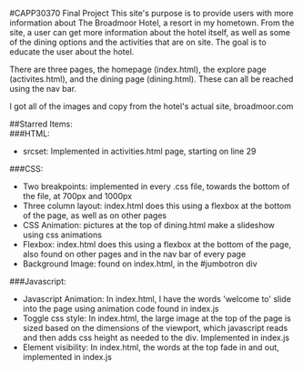#CAPP30370 Final Project
This site's purpose is to provide users with more information about The Broadmoor Hotel, a resort in my hometown. From the site, a user can get more information about the hotel itself, as well as some of the dining options and the activities that are on site. The goal is to educate the user about the hotel.

There are three pages, the homepage (index.html), the explore page (activites.html), and the dining page (dining.html). These can all be reached using the nav bar.

I got all of the images and copy from the hotel's actual site, broadmoor.com

##Starred Items:  
###HTML:  
* srcset: Implemented in activities.html page, starting on line 29  

###CSS:  
* Two breakpoints: implemented in every .css file, towards the bottom of the file, at 700px and 1000px  
* Three column layout: index.html does this using a flexbox at the bottom of the page, as well as on other pages  
* CSS Animation: pictures at the top of dining.html make a slideshow using css animations  
* Flexbox: index.html does this using a flexbox at the bottom of the page, also found on other pages and in the nav bar of every page  
* Background Image: found on index.html, in the #jumbotron div  

###Javascript:  
* Javascript Animation: In index.html, I have the words 'welcome to' slide into the page using animation code found in index.js  
* Toggle css style: In index.html, the large image at the top of the page is sized based on the dimensions of the viewport, which javascript reads and then adds css height as needed to the div. Implemented in index.js  
* Element visibility: In index.html, the words at the top fade in and out, implemented in index.js  